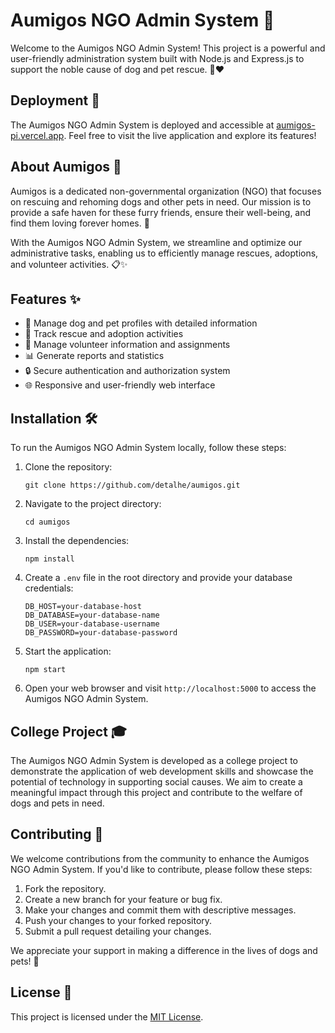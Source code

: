 # Aumigos NGO Admin System 🐾

Welcome to the Aumigos NGO Admin System! This project is a powerful and user-friendly administration system built with Node.js and Express.js to support the noble cause of dog and pet rescue. 🐶❤️

## Deployment 🚀

The Aumigos NGO Admin System is deployed and accessible at [aumigos-pi.vercel.app](https://aumigos-pi.vercel.app). Feel free to visit the live application and explore its features!

## About Aumigos 🌟

Aumigos is a dedicated non-governmental organization (NGO) that focuses on rescuing and rehoming dogs and other pets in need. Our mission is to provide a safe haven for these furry friends, ensure their well-being, and find them loving forever homes. 🏡

With the Aumigos NGO Admin System, we streamline and optimize our administrative tasks, enabling us to efficiently manage rescues, adoptions, and volunteer activities. 📋✨

## Features ✨

- 🐶 Manage dog and pet profiles with detailed information
- 📅 Track rescue and adoption activities
- 👥 Manage volunteer information and assignments
- 📊 Generate reports and statistics
- 🔒 Secure authentication and authorization system
- 🌐 Responsive and user-friendly web interface

## Installation 🛠️

To run the Aumigos NGO Admin System locally, follow these steps:

1. Clone the repository:
   ```
   git clone https://github.com/detalhe/aumigos.git
   ```

2. Navigate to the project directory:
   ```
   cd aumigos
   ```

3. Install the dependencies:
   ```
   npm install
   ```

4. Create a `.env` file in the root directory and provide your database credentials:
   ```
   DB_HOST=your-database-host
   DB_DATABASE=your-database-name
   DB_USER=your-database-username
   DB_PASSWORD=your-database-password
   ```

5. Start the application:
   ```
   npm start
   ```

6. Open your web browser and visit `http://localhost:5000` to access the Aumigos NGO Admin System.

## College Project 🎓

The Aumigos NGO Admin System is developed as a college project to demonstrate the application of web development skills and showcase the potential of technology in supporting social causes. We aim to create a meaningful impact through this project and contribute to the welfare of dogs and pets in need.

## Contributing 🤝

We welcome contributions from the community to enhance the Aumigos NGO Admin System. If you'd like to contribute, please follow these steps:

1. Fork the repository.
2. Create a new branch for your feature or bug fix.
3. Make your changes and commit them with descriptive messages.
4. Push your changes to your forked repository.
5. Submit a pull request detailing your changes.

We appreciate your support in making a difference in the lives of dogs and pets! 🙌

## License 📄

This project is licensed under the [MIT License](LICENSE).
